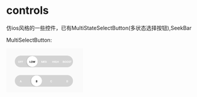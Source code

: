 # controls
仿ios风格的一些控件，已有MultiStateSelectButton(多状态选择按钮),SeekBar

MultiSelectButton:

![Alt text](https://github.com/sszhangpengfei/controls/blob/master/app/src/main/res/mipmap-xhdpi/MultiToggleButton.png)

